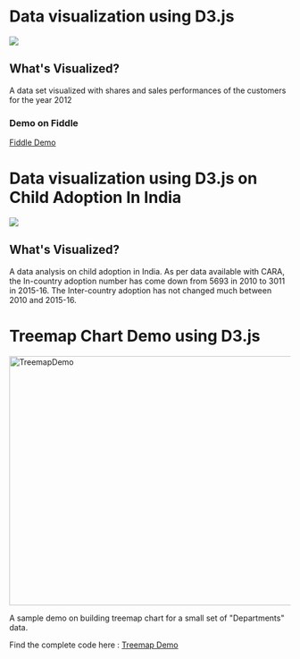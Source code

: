 # Data visualization using D3.js

<img src="https://s26.postimg.org/4f4umdckp/Sample_Dashboard.png">

<h2>What's Visualized?</h2>
<p> A data set visualized with shares and sales performances of the customers for the year 2012</p>

<h3> Demo on Fiddle </h3>
<a href="https://jsfiddle.net/AishwaryaSivakumar/upzhzg86/2/">Fiddle Demo</a>

# Data visualization using D3.js on Child Adoption In India

<img src="https://s26.postimg.org/p5sw4foq1/Adoption_Statistics.png">

<h2>What's Visualized?</h2>
<p> A data analysis on child adoption in India. As per data available with CARA, the In-country adoption number has come down from 5693 in 2010 to 3011 in 2015-16. The Inter-country adoption has not changed much between 2010 and 2015-16. </p>

# Treemap Chart Demo using D3.js
<a data-flickr-embed="true"  href="https://www.flickr.com/photos/141309887@N03/29405627095/in/dateposted-public/" title="TreemapDemo"><img src="https://c8.staticflickr.com/9/8522/29405627095_22da7c54be_z.jpg" width="578" height="446" alt="TreemapDemo"></a><script async src="//embedr.flickr.com/assets/client-code.js" charset="utf-8"></script>

A sample demo on building treemap chart for a small set of "Departments" data.
 
Find the complete code here : <a href = "https://jsfiddle.net/AishwaryaSivakumar/t53mxf72/#&togetherjs=qImlq1JvAL"> Treemap Demo </a>
